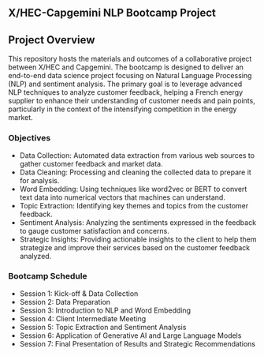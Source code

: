 ## X/HEC-Capgemini NLP Bootcamp Project

## Project Overview
This repository hosts the materials and outcomes of a collaborative project between X/HEC and Capgemini. The bootcamp is designed to deliver an end-to-end data science project focusing on Natural Language Processing (NLP) and sentiment analysis. The primary goal is to leverage advanced NLP techniques to analyze customer feedback, helping a French energy supplier to enhance their understanding of customer needs and pain points, particularly in the context of the intensifying competition in the energy market.

### Objectives
- Data Collection: Automated data extraction from various web sources to gather customer feedback and market data.
- Data Cleaning: Processing and cleaning the collected data to prepare it for analysis.
- Word Embedding: Using techniques like word2vec or BERT to convert text data into numerical vectors that machines can understand.
- Topic Extraction: Identifying key themes and topics from the customer feedback.
- Sentiment Analysis: Analyzing the sentiments expressed in the feedback to gauge customer satisfaction and concerns.
- Strategic Insights: Providing actionable insights to the client to help them strategize and improve their services based on the customer feedback analyzed.


### Bootcamp Schedule
- Session 1: Kick-off & Data Collection
- Session 2: Data Preparation
- Session 3: Introduction to NLP and Word Embedding
- Session 4: Client Intermediate Meeting
- Session 5: Topic Extraction and Sentiment Analysis
- Session 6: Application of Generative AI and Large Language Models
- Session 7: Final Presentation of Results and Strategic Recommendations

